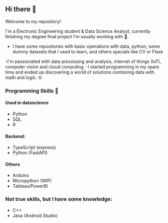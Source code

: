 ## Hi there 👋

Welcome to my repository! 

I'm a Electronic Engineering student & Data Science Analyst, currently finishing my degree final project I'm usually working with 🐍.

- I have some repositories with basic operations with data, python, some dummy datasets that I used to learn, and others specials like CV or Flask

-I'm passionated with data processing and analysis, internet of things (IoT), computer vision and cloud computing. 
-I started programming in my spare time and ended up discovering a world of solutions combining data with math and logic. 🤓

### Programming Skills 📑
#### Used in datascience
- Python
- SQL
- R

#### Backend:
- TypeScript (express)
- Python (FastAPI)

#### Others
- Arduino
- Micropython (WIP)
- Tableau/PowerBI

### Not true skills, but I have some knowledge:
- C++
- Java (Android Studio)



<!---
spnear/spnear is a ✨ special ✨ repository because its `README.md` (this file) appears on your GitHub profile.
You can click the Preview link to take a look at your changes.
--->
